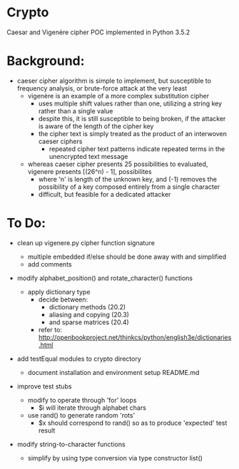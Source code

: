 # Crypto
Caesar and Vigenère cipher POC implemented in Python 3.5.2

# Background:
+ caeser cipher algorithm is simple to implement, but susceptible to frequency analysis, or brute-force attack at the very least
	+ vigenère is an example of a more complex substitution cipher
		+ uses multiple shift values rather than one, utilizing a string key rather than a single value
		+ despite this, it is still susceptible to being broken, if the attacker is aware of the length of the cipher key
		+ the cipher text is simply treated as the product of an interwoven caeser ciphers
			+ repeated cipher text patterns indicate repeated terms in the unencrypted text message
	+ whereas caeser cipher presents 25 possibilities to evaluated, vigenere presents [(26^n) - 1], possibilites
		+ where 'n' is length of the unknown key, and (-1) removes the possibility of a key composed entirely from a single character 
		+ difficult, but feasible for a dedicated attacker

# To Do:
+ clean up vigenere.py cipher function signature
	+ multiple embedded if/else should be done away with and simplified
	+ add comments

+ modify alphabet_position() and rotate_character() functions
	+ apply dictionary type
		+ decide between:
			+ dictionary methods (20.2)
			+ aliasing and copying (20.3)
			+ and sparse matrices (20.4)
		+ refer to: http://openbookproject.net/thinkcs/python/english3e/dictionaries.html 

+ add testEqual modules to crypto directory
	+ document installation and environment setup README.md

+ improve test stubs
	+ modify to operate through 'for' loops
		+ $i will iterate through alphabet chars
	+ use rand() to generate random 'rots'
		+ $x should correspond to rand() so as to produce 'expected' test result

+ modify string-to-character functions
	+ simplify by using type conversion via type constructor list()

